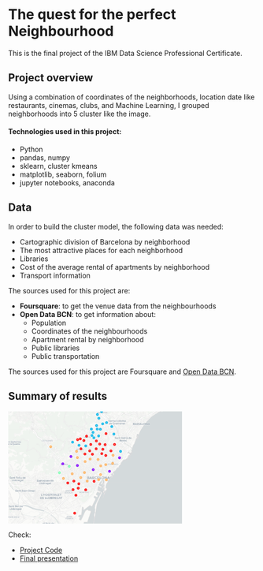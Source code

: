 # The quest for the perfect Neighbourhood

This is the final project of the IBM Data Science Professional Certificate.

## Project overview

Using a combination of coordinates of the neighborhoods, location date like restaurants, cinemas, clubs, and Machine Learning, I grouped neighborhoods into 5 cluster like the image. 

#### Technologies used in this project:
* Python
* pandas, numpy
* sklearn, cluster kmeans
* matplotlib, seaborn, folium
* jupyter notebooks, anaconda

## Data

In order to build the cluster model, the following data was needed:

- Cartographic division of Barcelona by neighborhood
- The most attractive places for each neighborhood
- Libraries 
- Cost of the average rental of apartments by neighborhood
- Transport information

The sources used for this project are:

- **Foursquare**: to get the venue data from the neighbourhoods
- **Open Data BCN**: to get information about:
    - Population
    - Coordinates of the neighbourhoods
    - Apartment rental by neighborhood 
    - Public libraries 
    - Public transportation


The sources used for this project are Foursquare and [Open Data BCN](https://opendata-ajuntament.barcelona.cat/es/).

## Summary of results

<img src="./ims/bcn_cluster.PNG" width=70% height=70% align="center"> 


Check:

* [Project Code](https://github.com/HannaLAguilar/The-Battle-of-the-neighborhoods-Barcelona/blob/master/Project%20Code.ipynb)
* [Final presentation](https://github.com/HannaLAguilar/The-Battle-of-the-neighborhoods-Barcelona/blob/master/Presentation_HLA.pdf)


